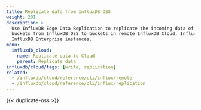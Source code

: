 ```yaml
---
title: Replicate data from InfluxDB OSS
weight: 201
description: >
  Use InfluxDB Edge Data Replication to replicate the incoming data of select
  buckets from InfluxDB OSS to buckets in remote InfluxDB Cloud, InfluxDB OSS, or 
  InfluxDB Enterprise instances.
menu:
  influxdb_cloud:
    name: Replicate data to Cloud
    parent: Replicate data
influxdb/cloud/tags: [write, replication]
related:
  - /influxdb/cloud/reference/cli/influx/remote
  - /influxdb/cloud/reference/cli/influx/replication
---
```


{{< duplicate-oss >}}
